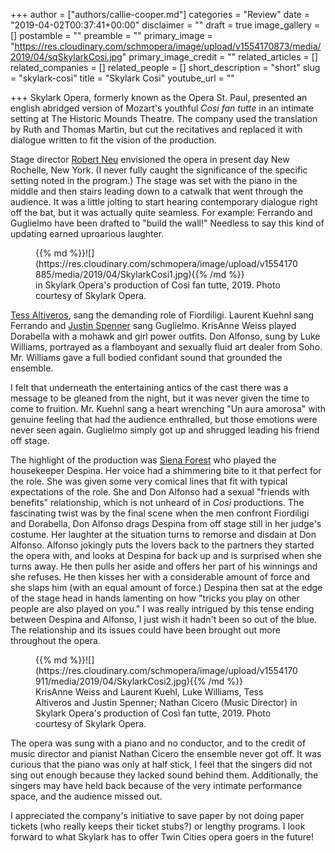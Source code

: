 +++
author = ["authors/callie-cooper.md"]
categories = "Review"
date = "2019-04-02T00:37:41+00:00"
disclaimer = ""
draft = true
image_gallery = []
postamble = ""
preamble = ""
primary_image = "https://res.cloudinary.com/schmopera/image/upload/v1554170873/media/2019/04/sqSkylarkCosi.jpg"
primary_image_credit = ""
related_articles = []
related_companies = []
related_people = []
short_description = "short"
slug = "skylark-cosi"
title = "Skylark Cosi"
youtube_url = ""

+++
Skylark Opera, formerly known as the Opera St. Paul, presented an english abridged version of Mozart's youthful _Cosi fan tutte_ in an intimate setting at The Historic Mounds Theatre. The company used the translation by Ruth and Thomas Martin, but cut the recitatives and replaced it with dialogue written to fit the vision of the production.

Stage director [Robert Neu](http://www.skylarkopera.org/AboutUs.cfm?ID=3) envisioned the opera in present day New Rochelle, New York. (I never fully caught the significance of the specific setting noted in the program.) The stage was set with the piano in the middle and then stairs leading down to a catwalk that went through the audience. It was a little jolting to start hearing contemporary dialogue right off the bat, but it was actually quite seamless. For example: Ferrando and Guglielmo have been drafted to "build the wall!" Needless to say this kind of updating earned uproarious laughter.

<figure data-type="image">{{% md %}}![](https://res.cloudinary.com/schmopera/image/upload/v1554170885/media/2019/04/SkylarkCosi1.jpg){{% /md %}}

<figcaption> in Skylark Opera's production of Così fan tutte, 2019. Photo courtesy of Skylark Opera.</figcaption>

</figure>

[Tess Altiveros](http://www.tessaltiveros.com/bio), sang the demanding role of Fiordiligi. Laurent Kuehnl sang Ferrando and [Justin Spenner](https://www.barispen.com/biography) sang Guglielmo. KrisAnne Weiss played Dorabella with a mohawk and girl power outfits. Don Alfonso, sung by Luke Williams, portrayed as a flamboyant and sexually fluid art dealer from Soho. Mr. Williams gave a full bodied confidant sound that grounded the ensemble.

I felt that underneath the entertaining antics of the cast there was a message to be gleaned from the night, but it was never given the time to come to fruition. Mr. Kuehnl sang a heart wrenching "Un aura amorosa" with genuine feeling that had the audience enthralled, but those emotions were never seen again. Guglielmo simply got up and shrugged leading his friend off stage.

The highlight of the production was [Siena Forest](http://sienaforest.com/biography) who played the housekeeper Despina. Her voice had a shimmering bite to it that perfect for the role. She was given some very comical lines that fit with typical expectations of the role. She and Don Alfonso had a sexual "friends with benefits" relationship, which is not unheard of in _Così_ productions. The fascinating twist was by the final scene when the men confront Fiordiligi and Dorabella, Don Alfonso drags Despina from off stage still in her judge's costume. Her laughter at the situation turns to remorse and disdain at Don Alfonso. Alfonso jokingly puts the lovers back to the partners they started the opera with, and looks at Despina for back up and is surprised when she turns away. He then pulls her aside and offers her part of his winnings and she refuses. He then kisses her with a considerable amount of force and she slaps him (with an equal amount of force.) Despina then sat at the edge of the stage head in hands lamenting on how "tricks you play on other people are also played on you." I was really intrigued by this tense ending between Despina and Alfonso, I just wish it hadn't been so out of the blue. The relationship and its issues could have been brought out more throughout the opera.

<figure data-type="image">{{% md %}}![](https://res.cloudinary.com/schmopera/image/upload/v1554170911/media/2019/04/SkylarkCosi2.jpg){{% /md %}}

<figcaption>KrisAnne Weiss and Laurent Kuehl, Luke Williams, Tess Altiveros and Justin Spenner; Nathan Cicero (Music Director) in Skylark Opera's production of Così fan tutte, 2019. Photo courtesy of Skylark Opera.</figcaption>

</figure>

The opera was sung with a piano and no conductor, and to the credit of music director and pianist Nathan Cicero the ensemble never got off. It was curious that the piano was only at half stick, I feel that the singers did not sing out enough because they lacked sound behind them. Additionally, the singers may have held back because of the very intimate performance space, and the audience missed out.

I appreciated the company's initiative to save paper by not doing paper tickets (who really keeps their ticket stubs?) or lengthy programs. I look forward to what Skylark has to offer Twin Cities opera goers in the future!